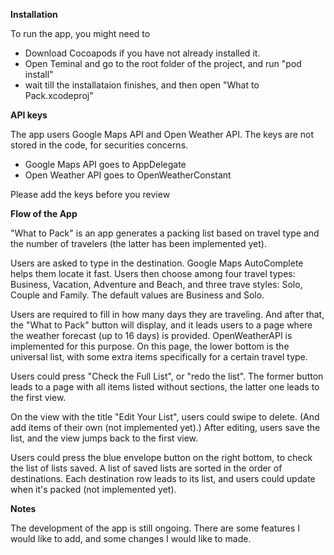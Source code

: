 


**Installation**

To run the app, you might need to

- Download Cocoapods if you have not already installed it.
- Open Teminal and go to the root folder of the project, and run "pod install"
- wait till the installataion finishes, and then open "What to Pack.xcodeproj"


**API keys**

The app users Google Maps API and Open Weather API. The keys are not stored in the code, for securities concerns. 

- Google Maps API goes to AppDelegate
- Open Weather API goes to OpenWeatherConstant 

Please add the keys before you review


**Flow of the App**

"What to Pack" is an app generates a packing list based on travel type and the number of travelers (the latter has been implemented yet).

Users are asked to type in the destination. Google Maps AutoComplete helps them locate it fast. Users then choose among four travel types: Business, Vacation, Adventure and Beach, and three trave styles: Solo, Couple and Family. The default values are Business and Solo.

Users are required to fill in how many days they are traveling. And after that, the "What to Pack" button will display, and it leads users to a page where the weather forecast (up to 16 days) is provided. OpenWeatherAPI is implemented for this purpose. On this page, the lower bottom is the universal list, with some extra items specifically for a certain travel type.

Users could press "Check the Full List", or "redo the list". The former button leads to a page with all items listed without sections, the latter one leads to the first view.

On the view with the title "Edit Your List", users could swipe to delete. (And add items of their own (not implemented yet).) After editing, users save the list, and the view jumps back to the first view.

Users could press the blue envelope button on the right bottom, to check the list of lists saved. A list of saved lists are sorted in the order of destinations. Each destination row leads to its list, and users could update when it's packed (not implemented yet).


**Notes**

The development of the app is still ongoing. There are some features I would like to add, and some changes I would like to made.

